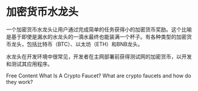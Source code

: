 # 加密货币水龙头

一个加密货币水龙头让用户通过完成简单的任务获得小的加密货币奖励。这个比喻是基于即使是漏水的水龙头的一滴水最终也能装满一个杯子。有各种类型的加密货币龙头，包括比特币（BTC）、以太坊（ETH）和BNB龙头。

水龙头在开发环境中很常见，开发者在主网部署前获得测试网的加密货币，以开发和测试其应用程序。


<ResourceGroupTitle>Free Content</ResourceGroupTitle>
<BadgeLink colorScheme='yellow' badgeText='Read' href='https://academy.binance.com/en/articles/what-is-a-crypto-faucet'>What Is A Crypto Faucet?</BadgeLink>
<BadgeLink colorScheme='yellow' badgeText='Read' href='https://cointelegraph.com/news/what-are-crypto-faucets-and-how-do-they-work'>What are crypto faucets and how do they work?</BadgeLink>
